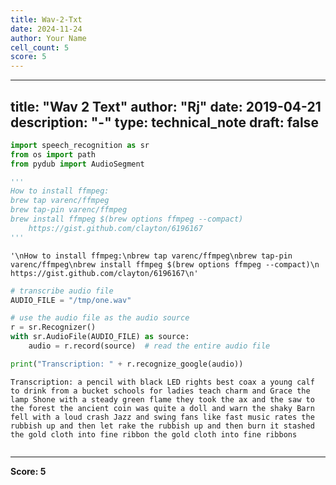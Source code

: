 ```yaml
---
title: Wav-2-Txt
date: 2024-11-24
author: Your Name
cell_count: 5
score: 5
---
```


---
title: "Wav 2 Text"
author: "Rj"
date: 2019-04-21
description: "-"
type: technical_note
draft: false
---

```python
import speech_recognition as sr
from os import path
from pydub import AudioSegment
```


```python
'''
How to install ffmpeg:
brew tap varenc/ffmpeg
brew tap-pin varenc/ffmpeg
brew install ffmpeg $(brew options ffmpeg --compact)
    https://gist.github.com/clayton/6196167
'''
```




    '\nHow to install ffmpeg:\nbrew tap varenc/ffmpeg\nbrew tap-pin varenc/ffmpeg\nbrew install ffmpeg $(brew options ffmpeg --compact)\n    https://gist.github.com/clayton/6196167\n'




```python
# transcribe audio file                                                         
AUDIO_FILE = "/tmp/one.wav"

# use the audio file as the audio source                                        
r = sr.Recognizer()
with sr.AudioFile(AUDIO_FILE) as source:
    audio = r.record(source)  # read the entire audio file                  

print("Transcription: " + r.recognize_google(audio))
```

    Transcription: a pencil with black LED rights best coax a young calf to drink from a bucket schools for ladies teach charm and Grace the lamp Shone with a steady green flame they took the ax and the saw to the forest the ancient coin was quite a doll and warn the shaky Barn fell with a loud crash Jazz and swing fans like fast music rates the rubbish up and then let rake the rubbish up and then burn it stashed the gold cloth into fine ribbon the gold cloth into fine ribbons



```python

```


---
**Score: 5**